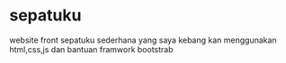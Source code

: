 # sepatuku
website front sepatuku sederhana yang saya kebang kan menggunakan html,css,js dan bantuan framwork bootstrab
